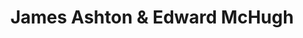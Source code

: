 ---
title: "James Ashton & Edward McHugh"
url: /dundee/james-ashton-und-edward-mchugh/
shop: Bestattungen
---